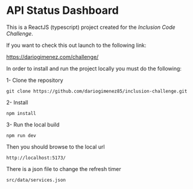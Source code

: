 # API Status Dashboard
This is a ReactJS (typescript) project created for the *Inclusion Code Challenge*.

If you want to check this out launch to the following link:

https://dariogimenez.com/challenge/

In order to install and run the project locally you must do the following:

1- Clone the repository
```
git clone https://github.com/dariogimenez85/inclusion-challenge.git
```
2- Install
```
npm install
```
3- Run the local build
```
npm run dev
```

Then you should browse to the local url
```
http://localhost:5173/
```
There is a json file to change the refresh timer 
```
src/data/services.json
```
